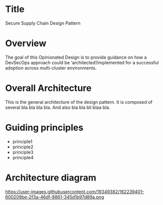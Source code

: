 # Title
Secure Supply Chain Design Pattern

# Overview
The goal of this Opinionated Design is to provide guidance on how a DevSecOps approach could be ‘architected’/implemented for a successful adoption across multi-cluster environments.


# Overall Architecture

This is the general architecture of the design pattern.
It is composed of several bla bla bla bla. And also bla bla bli blaa bla.


# Guiding principles

- principle1
- principle2
- principle3
- principle4

# Architecture diagram

https://user-images.githubusercontent.com/19349382/162239401-600209be-2f3a-46df-8861-345d1b97d89a.png
